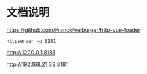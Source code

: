 # 文档说明
https://github.com/FranckFreiburger/http-vue-loader


```nodemon
httpserver -p 8181
```

 http://127.0.0.1:8181 
 
 http://192.168.21.33:8181

